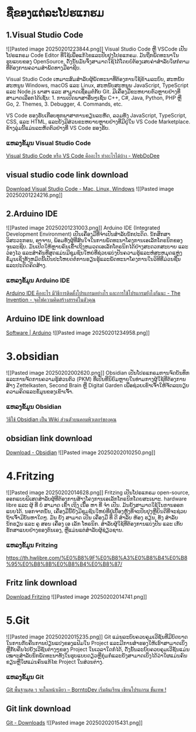 # ຊື່ຂອງແຕ່ລະໂປຮແກຮມ

## 1.Visual Studio Code
![[Pasted image 20250201223844.png]]
Visual Studio Code ຫຼື VSCode ເປັນໂປຣແກຣມ Code Editor ທີ່ໃຊ້ເພື່ອແກ້ໄຂແລະປັບປຸງໂປຣແກຣມ. ມັນຖືກພັດທະນາໃນຮູບແບບຂອງ OpenSource, ດັ່ງນັ້ນມັນຈຶ່ງສາມາດໃຊ້ໄດ້ໂດຍບໍ່ຕ້ອງເສຍຄ່າສໍາລັບໃຜກໍຕາມທີ່ຕ້ອງການຄວາມສໍາພັດທາງມືອາຊີບ.  
  
Visual Studio Code ເຫມາະສົມສໍາລັບຜູ້ພັດທະນາທີ່ຕ້ອງການໃຊ້ຂ້າມລະບົບ, ສະຫນັບສະຫນູນ Windows, macOS ແລະ Linux, ສະຫນັບສະຫນູນ JavaScript, TypeScript ແລະ Node.js ພາສາ ແລະ ສາມາດເຊື່ອມຕໍ່ກັບ Git. ມີເຄື່ອງມືຂະຫຍາຍຕົວຫຼາຍຢ່າງທີ່ສາມາດເລືອກໄດ້ເຊັ່ນ: 1. ການເປີດພາສາອື່ນໆເຊັ່ນ C++, C#, Java, Python, PHP ຫຼື Go, 2. Themes, 3. Debugger, 4. Commands, etc.

VS Code ຮອງຮັບເກືອບທຸກພາສາການຂຽນລະຫັດ, ລວມທັງ JavaScript, TypeScript, CSS, ແລະ HTML, ແລະຍັງມີສ່ວນຂະຫຍາຍຫຼາຍຢ່າງທີ່ມີຢູ່ໃນ VS Code Marketplace. ຂ້າງລຸ່ມນີ້ແມ່ນລະຫັດຕົວຢ່າງທີ່ VS Code ຮອງຮັບ.

### ແຫລງຂໍ້ມູນ Visual Studio Code
[Visual Studio Code หรือ VS Code คืออะไร ทำอะไรได้บ้าง - WebDoDee](https://webdodee.com/what-is-visual-studio-code-and-how-to-use/)

## visual studio code link download 
[Download Visual Studio Code - Mac, Linux, Windows](https://code.visualstudio.com/download)
![[Pasted image 20250201224216.png]]

## 2.Arduino IDE
![[Pasted image 20250201231003.png]]
Arduino IDE (Integrated Development Environment) ເປັນເຄື່ອງມືທີ່ຈໍາເປັນສໍາລັບນັກປະດິດ. ນັກສຶກສາວິສະວະກອນ, ອາຈານ, ພ້ອມທັງຜູ້ທີ່ສົນໃຈໃນການພັດທະນາໂຄງການເອເລັກໂຕຣນິກຂອງຈຸນລະຊີບ. ມັນເປີດໃຫ້ຫຼາຍຄົນເຂົ້າເຖິງຫມວດເອເລັກໂຕຣນິກໄດ້ຢ່າງສະດວກສະບາຍ ແລະ ວ່ອງໄວ ແລະສໍາຄັນທີ່ສຸດແມ່ນມີຊຸມຊົນໃຫຍ່ທີ່ຊ່ວຍແບ່ງປັນຄວາມຮູ້ແລະຫໍສະຫມຸດແຫຼ່ງຂໍ້ມູນເຊິ່ງທັງຫມົດນີ້ເປັນປະໂຫຍດຕໍ່ການຮຽນຮູ້ແລະພັດທະນາໂຄງການໃນວິທີທີ່ມ່ວນຊື່ນແລະປະດິດຄິດສ້າງ.

### ແຫລງຂໍ້ມູນ Arduino IDE
[Arduino IDE คืออะไร มีวิธีการติดตั้งโปรแกรมอย่างไร และการใช้โปรแกรมยังไงกันนะ - The Invention - จุดไฟความคิดสร้างสรรค์ในตัวคุณ](https://www.ai-corporation.net/2021/11/18/what-is-arduino-ide/#1648793817166-c7ddb8df-0a4f)
## Arduino IDE link download 
[Software | Arduino](https://www.arduino.cc/en/software)
![[Pasted image 20250201234958.png]]

# 3.obsidian
![[Pasted image 20250202002620.png]]
Obsidian ເປັນໂປຣແກຣມການຈົດບັນທຶກແລະການຈັດການຄວາມຮູ້ສ່ວນຕົວ (PKM) ທີ່ເປັນທີ່ນິຍົມຫຼາຍໃນທ່າມກາງຜູ້ໃຊ້ທີ່ຕ້ອງການສ້າງ Zettelkasten, Second Brain ຫຼື Digital Garden ເພື່ອຊ່ວຍເຂົາເຈົ້າໃຫ້ຈັດລະບຽບຄວາມຄິດແລະຂໍ້ມູນຂອງເຂົາເຈົ້າ.

### ແຫລງຂໍ້ມູນ Obsidian
[วิธีใช้ Obsidian เป็น Wiki ส่วนตัวบนคอมพิวเตอร์ของคุณ](https://cloudo3.com/th/how-to/%E0%B8%A7%E0%B8%B4%E0%B8%98%E0%B8%B5%E0%B9%83%E0%B8%8A%E0%B9%89-obsidian-%E0%B9%80%E0%B8%9B%E0%B9%87%E0%B8%99-wiki-%E0%B8%AA%E0%B9%88%E0%B8%A7%E0%B8%99%E0%B8%95%E0%B8%B1%E0%B8%A7%E0%B8%9A%E0%B8%99%E0%B8%84%E0%B8%AD%E0%B8%A1%E0%B8%9E%E0%B8%B4%E0%B8%A7%E0%B9%80%E0%B8%95%E0%B8%AD%E0%B8%A3%E0%B9%8C%E0%B8%82%E0%B8%AD%E0%B8%87%E0%B8%84%E0%B8%B8%E0%B8%93/88860404)
## obsidian link download 
[Download - Obsidian](https://obsidian.md/download)
![[Pasted image 20250202010250.png]]

# 4.Fritzing
![[Pasted image 20250202014628.png]]
Fritzing ເປັນໂປຣແກຣມ open-source, ອອກແບບພິເສດສໍາລັບຜູ້ທີ່ຕ້ອງການສ້າງໂຄງການເອເລັກໂຕຣນິກໂດຍສະເພາະ. hardware libre ແລະ ຜູ້ ທີ່ ບໍ່ ສາມາດ ເຂົ້າ ເຖິງ ເນື້ອ ຫາ ທີ່ ຈໍາ ເປັນ. ມັນຍັງສາມາດໃຊ້ໃນການອອກແບບໄດ້. ນອກຈາກນັ້ນ, ເຄື່ອງມືນີ້ຍັງມີຊຸມຊົນໃຫຍ່ທີ່ຢູ່ເບື້ອງຫຼັງທີ່ຈະປັບປຸງຫຼືຍິນດີທີ່ຈະຊ່ວຍຖ້າເຈົ້າມີບັນຫາໃດໆ. ມັນ ຍັງ ສາມາດ ເປັນ ເຄື່ອງມື ທີ່ ດີ ສໍາລັບ ຫ້ອງ ຮຽນ, ທັງ ສໍາລັບ ນັກຮຽນ ແລະ ຄູ ສອນ ເຄື່ອງ ເອ ເລັກ ໂທຣນິກ. ສໍາລັບຜູ້ໃຊ້ທີ່ຕ້ອງການແບ່ງປັນ ແລະ ເກັບຮັກສາແບບຢ່າງຂອງຕົນເອງ, ຫຼືແມ່ນແຕ່ສໍາລັບຜູ້ຊ່ຽວຊານ.

### ແຫລງຂໍ້ມູນ Fritzing
https://th.hwlibre.com/%E0%B8%9F%E0%B8%A3%E0%B8%B4%E0%B8%95%E0%B8%8B%E0%B8%B4%E0%B8%87/
## Fritz link download 
[Download Fritzing](https://fritzing.org/download/)
![[Pasted image 20250202014741.png]]
# 5.Git
![[Pasted image 20250202015235.png]]
Git ແມ່ນລະບົບຄວບຄຸມເວີຊັນທີ່ມີບົດບາດໃນການກັບຄືນການປ່ຽນແປງຂອງແຟ້ມໃນ Project ແລະມີການສໍາຮອງໃຫ້ເຮົາສາມາດເບິ່ງຫຼືກັບຄືນໄປຍັງເວີຊັນຕ່າງໆຂອງ Project ໃນເວລາໃດກໍ່ໄດ້, ດັ່ງນັ້ນລະບົບຄວບຄຸມເວີຊັນແມ່ນເໝາະສໍາລັບນັກພັດທະນາທັງໃນຮູບແບບດຽວຫຼືກຸ່ມກໍ່ແລະຍັງສາມາດເບິ່ງໄດ້ວ່າໃຜແມ່ນຄົນຂຽນຫຼືໃຜແມ່ນຄົນແກ້ໄຂ Project ໃນສ່ວນຕ່າງ.

### ແຫລງຂໍ້ມູນ Git
[Git พื้นฐานสุด ๆ จบในหน้าเดียว – BorntoDev เริ่มต้นเรียน เขียนโปรแกรม ขั้นเทพ !](https://www.borntodev.com/2020/03/30/git-%E0%B8%9E%E0%B8%B7%E0%B9%89%E0%B8%99%E0%B8%90%E0%B8%B2%E0%B8%99%E0%B8%AA%E0%B8%B8%E0%B8%94%E0%B9%86/)
## Git link download
[Git - Downloads](https://git-scm.com/downloads)
![[Pasted image 20250202015431.png]]

